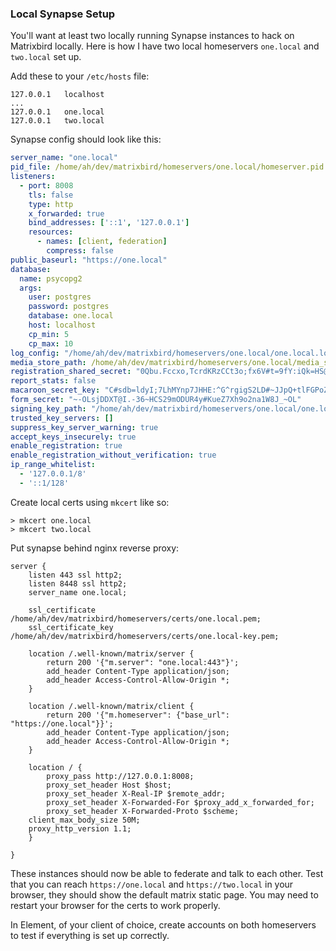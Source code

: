 ### Local Synapse Setup

You'll want at least two locally running Synapse instances to hack on Matrixbird locally. Here is how I have two local homeservers `one.local` and `two.local` set up. 

Add these to your `/etc/hosts` file:

```
127.0.0.1   localhost
...
127.0.0.1   one.local
127.0.0.1   two.local
```

Synapse config should look like this:

```yaml
server_name: "one.local"
pid_file: /home/ah/dev/matrixbird/homeservers/one.local/homeserver.pid
listeners:
  - port: 8008
    tls: false
    type: http
    x_forwarded: true
    bind_addresses: ['::1', '127.0.0.1']
    resources:
      - names: [client, federation]
        compress: false
public_baseurl: "https://one.local"
database:
  name: psycopg2
  args:
    user: postgres
    password: postgres
    database: one.local
    host: localhost
    cp_min: 5
    cp_max: 10
log_config: "/home/ah/dev/matrixbird/homeservers/one.local/one.local.log.config"
media_store_path: /home/ah/dev/matrixbird/homeservers/one.local/media_store
registration_shared_secret: "0Qbu.Fccxo,TcrdKRzCCt3o;fx6V#t=9fY:iQk=HS@hi.0#D1S"
report_stats: false
macaroon_secret_key: "C#sdb=ldyI;7LhMYnp7JHHE:^G^rgigS2LD#~JJpQ+tlFGPoZW"
form_secret: "~-OLsjDDXT@I.-36~HCS29mODUR4y#KueZ7Xh9o2na1W8J_~OL"
signing_key_path: "/home/ah/dev/matrixbird/homeservers/one.local/one.local.signing.key"
trusted_key_servers: []
suppress_key_server_warning: true
accept_keys_insecurely: true
enable_registration: true
enable_registration_without_verification: true
ip_range_whitelist:
  - '127.0.0.1/8'
  - '::1/128'
```

Create local certs using `mkcert` like so:

```shell
> mkcert one.local
> mkcert two.local
```

Put synapse behind nginx reverse proxy:

```nginx
server {
    listen 443 ssl http2;
    listen 8448 ssl http2;
    server_name one.local;

    ssl_certificate /home/ah/dev/matrixbird/homeservers/certs/one.local.pem;
    ssl_certificate_key /home/ah/dev/matrixbird/homeservers/certs/one.local-key.pem;

    location /.well-known/matrix/server {
        return 200 '{"m.server": "one.local:443"}';
        add_header Content-Type application/json;
        add_header Access-Control-Allow-Origin *;
    }

    location /.well-known/matrix/client {
        return 200 '{"m.homeserver": {"base_url": "https://one.local"}}';
        add_header Content-Type application/json;
        add_header Access-Control-Allow-Origin *;
    }

    location / {
        proxy_pass http://127.0.0.1:8008;
        proxy_set_header Host $host;
        proxy_set_header X-Real-IP $remote_addr;
        proxy_set_header X-Forwarded-For $proxy_add_x_forwarded_for;
        proxy_set_header X-Forwarded-Proto $scheme;
    client_max_body_size 50M;
    proxy_http_version 1.1;
    }

}
```

These instances should now be able to federate and talk to each other. Test that you can reach `https://one.local` and `https://two.local` in your browser, they should show the default matrix static page. You may need to restart your browser for the certs to work properly.

In Element, of your client of choice, create accounts on both homeservers to test if everything is set up correctly. 
